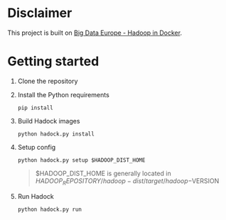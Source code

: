 # Disclaimer
This project is built on [Big Data Europe - Hadoop in Docker](https://github.com/big-data-europe/docker-hadoop).

# Getting started
1. Clone the repository
2. Install the Python requirements
    ```shell
    pip install
    ```
3. Build Hadock images
    ```shell
    python hadock.py install
    ```
4. Setup config
    ```shell
    python hadock.py setup $HADOOP_DIST_HOME
    ```
   > $HADOOP_DIST_HOME is generally located in $HADOOP_REPOSITORY/hadoop-dist/target/hadoop-$VERSION
                                                                    
5. Run Hadock                                                                                   
    ```shell
    python hadock.py run
    ```




